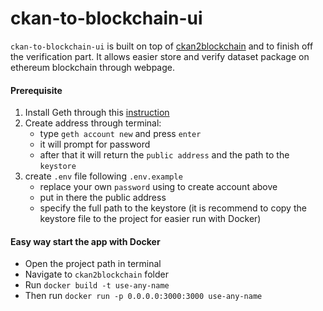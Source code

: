 # ckan-to-blockchain-ui
`ckan-to-blockchain-ui` is built on top of [ckan2blockchain](https://github.com/milankowww/ckan2blockchain) and to finish off the verification part. It allows easier store and verify dataset package on ethereum blockchain through webpage.

#### Prerequisite
1. Install Geth through this [instruction](https://geth.ethereum.org/docs/install-and-build/installing-geth)
1. Create address through terminal:
    - type `geth account new` and press `enter`
    - it will prompt for password
    - after that it will return the `public address` and the path to the `keystore` 
1. create `.env` file following `.env.example`
    - replace your own `password` using to create account above
    - put in there the public address
    - specify the full path to the keystore (it is recommend to copy the keystore file to the project for easier run with Docker)

#### Easy way start the app with Docker
- Open the project path in terminal
- Navigate to `ckan2blockchain` folder
- Run `docker build -t use-any-name`
- Then run `docker run -p 0.0.0.0:3000:3000 use-any-name`
